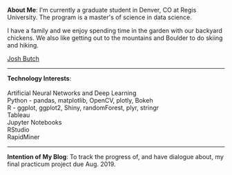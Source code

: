 <HEAD>  
<!-- Global site tag (gtag.js) - Google Analytics -->
<script async src="https://www.googletagmanager.com/gtag/js?id=UA-116290644-1"></script>
<script>
  window.dataLayer = window.dataLayer || [];
  function gtag(){dataLayer.push(arguments);}
  gtag('js', new Date());

  gtag('config', 'UA-116290644-1');
</script>
</HEAD>

<script type="text/javascript" src="https://platform.linkedin.com/badges/js/profile.js" async defer></script>

__About Me__: I'm currently a graduate student in Denver, CO at Regis University. The program is a master's of science in data science. 

I have a family and we enjoy spending time in the garden with our backyard chickens. We also like getting out to the mountains and Boulder to do skiing and hiking.

<div class="LI-profile-badge"  data-version="v1" data-size="medium" data-locale="en_US" data-type="horizontal" data-theme="dark" data-vanity="joshbutch"><a class="LI-simple-link" href='https://www.linkedin.com/in/joshbutch?trk=profile-badge'>Josh Butch</a></div>

***
__Technology Interests__: <br><br>Artificial Neural Networks and Deep Learning<br>
                          Python - pandas, matplotlib, OpenCV, plotly, Bokeh<br>
                          R - ggplot, ggplot2, Shiny, randomForest, plyr, stringr<br>
                          Tableau<br>
                          Jupyter Notebooks<br>
                          RStudio<br>
                          RapidMiner<br>
                           
***
__Intention of My Blog__: To track the progress of, and have dialogue about, my final practicum project due Aug. 2019.

#### 





